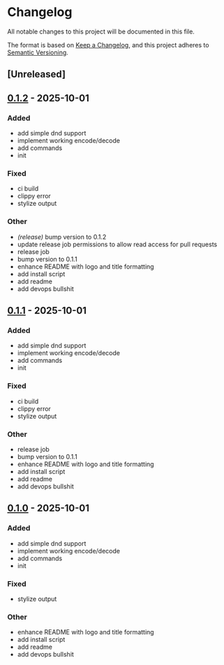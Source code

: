 # Changelog

All notable changes to this project will be documented in this file.

The format is based on [Keep a Changelog](https://keepachangelog.com/en/1.0.0/),
and this project adheres to [Semantic Versioning](https://semver.org/spec/v2.0.0.html).

## [Unreleased]

## [0.1.2](https://github.com/LeagueToolkit/ltk-tex-utils/releases/tag/v0.1.2) - 2025-10-01

### Added

- add simple dnd support
- implement working encode/decode
- add commands
- init

### Fixed

- ci build
- clippy error
- stylize output

### Other

- *(release)* bump version to 0.1.2
- update release job permissions to allow read access for pull requests
- release job
- bump version to 0.1.1
- enhance README with logo and title formatting
- add install script
- add readme
- add devops bullshit

## [0.1.1](https://github.com/LeagueToolkit/ltk-tex-utils/releases/tag/v0.1.1) - 2025-10-01

### Added

- add simple dnd support
- implement working encode/decode
- add commands
- init

### Fixed

- ci build
- clippy error
- stylize output

### Other

- release job
- bump version to 0.1.1
- enhance README with logo and title formatting
- add install script
- add readme
- add devops bullshit

## [0.1.0](https://github.com/LeagueToolkit/ltk-tex-utils/releases/tag/v0.1.0) - 2025-10-01

### Added

- add simple dnd support
- implement working encode/decode
- add commands
- init

### Fixed

- stylize output

### Other

- enhance README with logo and title formatting
- add install script
- add readme
- add devops bullshit
